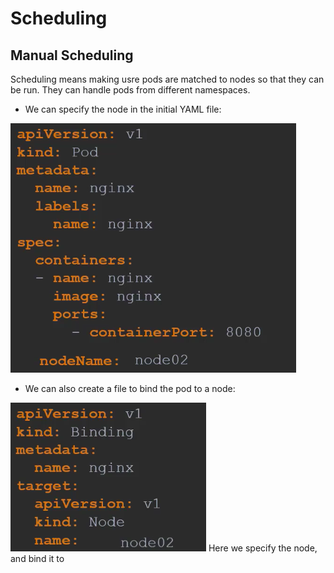 # Scheduling
## Manual Scheduling
Scheduling means making usre pods are matched to nodes so that they can be run. They can handle pods from different namespaces. 

- We can specify the node in the initial YAML file:

![](images/2.3.png)

- We can also create a file to bind the pod to a node:

![](images/2.4.png)
Here we specify the node, and bind it to 